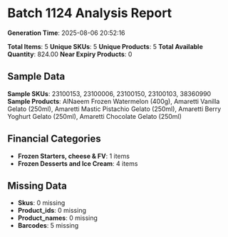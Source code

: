 # Batch 1124 Analysis Report

**Generation Time**: 2025-08-06 20:52:16

**Total Items**: 5
**Unique SKUs**: 5
**Unique Products**: 5
**Total Available Quantity**: 824.00
**Near Expiry Products**: 0

## Sample Data
**Sample SKUs**: 23100153, 23100006, 23100150, 23100103, 38360990
**Sample Products**: AlNaeem Frozen Watermelon (400g), Amaretti Vanilla Gelato (250ml), Amaretti Mastic Pistachio Gelato (250ml), Amaretti Berry Yoghurt Gelato (250ml), Amaretti Chocolate Gelato (250ml)

## Financial Categories
- **Frozen Starters, cheese & FV**: 1 items
- **Frozen Desserts and Ice Cream**: 4 items

## Missing Data
- **Skus**: 0 missing
- **Product_ids**: 0 missing
- **Product_names**: 0 missing
- **Barcodes**: 5 missing
